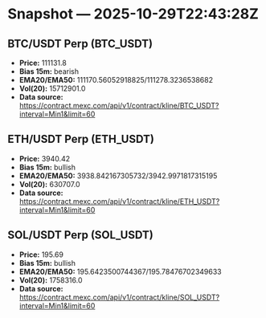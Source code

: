 # Snapshot — 2025-10-29T22:43:28Z

## BTC/USDT Perp (BTC_USDT)
- **Price:** 111131.8
- **Bias 15m:** bearish
- **EMA20/EMA50:** 111170.56052918825/111278.3236538682
- **Vol(20):** 15712901.0
- **Data source:** https://contract.mexc.com/api/v1/contract/kline/BTC_USDT?interval=Min1&limit=60

## ETH/USDT Perp (ETH_USDT)
- **Price:** 3940.42
- **Bias 15m:** bullish
- **EMA20/EMA50:** 3938.842167305732/3942.9971817315195
- **Vol(20):** 630707.0
- **Data source:** https://contract.mexc.com/api/v1/contract/kline/ETH_USDT?interval=Min1&limit=60

## SOL/USDT Perp (SOL_USDT)
- **Price:** 195.69
- **Bias 15m:** bullish
- **EMA20/EMA50:** 195.6423500744367/195.78476702349633
- **Vol(20):** 1758316.0
- **Data source:** https://contract.mexc.com/api/v1/contract/kline/SOL_USDT?interval=Min1&limit=60
